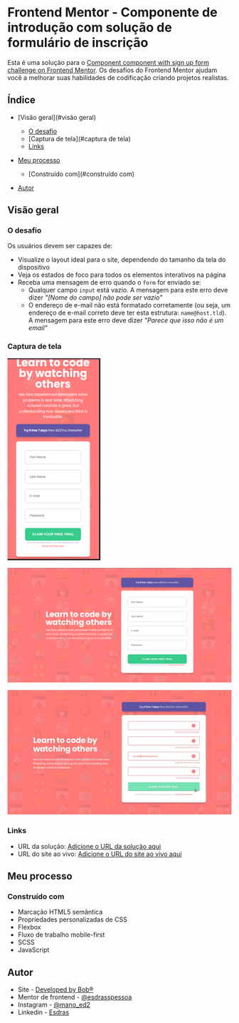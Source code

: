 # Frontend Mentor - Componente de introdução com solução de formulário de inscrição

Esta é uma solução para o [Component component with sign up form challenge on Frontend Mentor](https://www.frontendmentor.io/challenges/intro-component-with-signup-form-5cf91bd49edda32581d28fd1). Os desafios do Frontend Mentor ajudam você a melhorar suas habilidades de codificação criando projetos realistas.

## Índice

- [Visão geral](#visão geral)
  - [O desafio](#the-challenge)
  - [Captura de tela](#captura de tela)
  - [Links](#links)
  
- [Meu processo](#meu-processo)
  - [Construído com](#construído com)
  
- [Autor](#autor)

  
## Visão geral

### O desafio

Os usuários devem ser capazes de:

- Visualize o layout ideal para o site, dependendo do tamanho da tela do dispositivo
- Veja os estados de foco para todos os elementos interativos na página
- Receba uma mensagem de erro quando o `form` for enviado se:
  - Qualquer campo `input` está vazio. A mensagem para este erro deve dizer *"[Nome do campo] não pode ser vazio"*
  - O endereço de e-mail não está formatado corretamente (ou seja, um endereço de e-mail correto deve ter esta estrutura: `name@host.tld`). A mensagem para este erro deve dizer *"Parece que isso não é um email"*

### Captura de tela

![](./design/mobile-responsive-image.png)

![](./design/desktop-image.png)

![](./design/active-states.jpg)

### Links

- URL da solução: [Adicione o URL da solução aqui](https://your-solution-url.com)
- URL do site ao vivo: [Adicione o URL do site ao vivo aqui](https://your-live-site-url.com)

## Meu processo

### Construído com

- Marcação HTML5 semântica
- Propriedades personalizadas de CSS
- Flexbox
- Fluxo de trabalho mobile-first
- SCSS
- JavaScript

## Autor

- Site - [Developed by Bob®](https://esdrasspessoa.github.io/)
- Mentor de frontend - [@esdrasspessoa](https://www.frontendmentor.io/profile/esdrasspessoa)
- Instagram - [@mano_ed2](https://www.instagram.com/mano_ed2/)
- Linkedin - [Esdras](https://www.linkedin.com/in/esdrasspessoa/)

